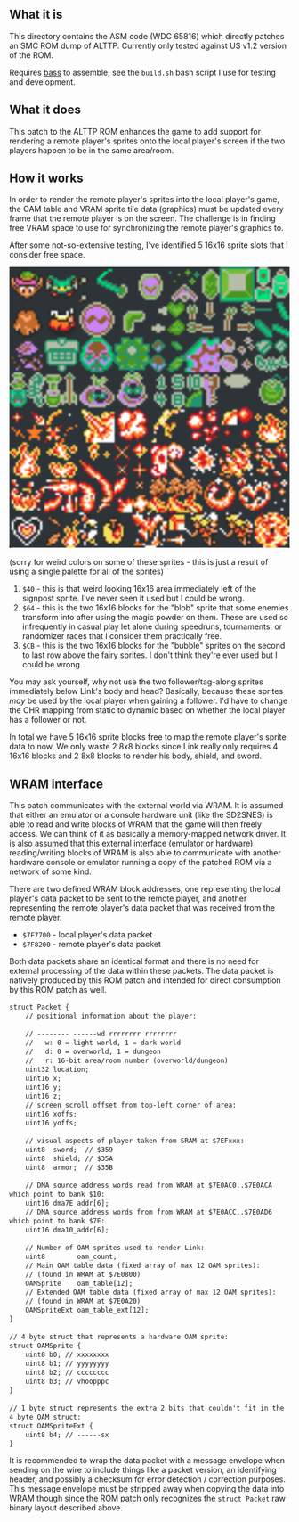 What it is
---

This directory contains the ASM code (WDC 65816) which directly patches an SMC ROM dump of ALTTP.
Currently only tested against US v1.2 version of the ROM.

Requires [bass](https://code.byuu.org/bass) to assemble, see the `build.sh` bash script I use for
testing and development.

What it does
---

This patch to the ALTTP ROM enhances the game to add support for rendering a remote player's sprites
onto the local player's screen if the two players happen to be in the same area/room.

How it works
---

In order to render the remote player's sprites into the local player's game, the OAM table and VRAM
sprite tile data (graphics) must be updated every frame that the remote player is on the screen.
The challenge is in finding free VRAM space to use for synchronizing the remote player's graphics to.

After some not-so-extensive testing, I've identified 5 16x16 sprite slots that I consider free space.

![Sprite VRAM](vram.png)

(sorry for weird colors on some of these sprites - this is just a result of using a single palette for
all of the sprites)

1. `$40` - this is that weird looking 16x16 area immediately left of the signpost sprite. I've never
seen it used but I could be wrong.
1. `$64` - this is the two 16x16 blocks for the "blob" sprite that some enemies transform into after
using the magic powder on them. These are used so infrequently in casual play let alone during speedruns,
tournaments, or randomizer races that I consider them practically free.
1. `$CB` - this is the two 16x16 blocks for the "bubble" sprites on the second to last row above the
fairy sprites. I don't think they're ever used but I could be wrong.

You may ask yourself, why not use the two follower/tag-along sprites immediately below Link's body and
head? Basically, because these sprites *may* be used by the local player when gaining a follower. I'd
have to change the CHR mapping from static to dynamic based on whether the local player has a follower
or not.

In total we have 5 16x16 sprite blocks free to map the remote player's sprite data to now. We only
waste 2 8x8 blocks since Link really only requires 4 16x16 blocks and 2 8x8 blocks to render his
body, shield, and sword.

WRAM interface
---

This patch communicates with the external world via WRAM. It is assumed that either an emulator or a
console hardware unit (like the SD2SNES) is able to read and write blocks of WRAM that the game will
then freely access. We can think of it as basically a memory-mapped network driver. It is also
assumed that this external interface (emulator or hardware) reading/writing blocks of WRAM is also
able to communicate with another hardware console or emulator running a copy of the patched ROM via
a network of some kind.

There are two defined WRAM block addresses, one representing the local player's data packet to be
sent to the remote player, and another representing the remote player's data packet that was received
from the remote player.

* `$7F7700` - local player's data packet
* `$7F8200` - remote player's data packet

Both data packets share an identical format and there is no need for external processing of the data
within these packets. The data packet is natively produced by this ROM patch and intended for direct
consumption by this ROM patch as well.

    struct Packet {
        // positional information about the player:

        // -------- ------wd rrrrrrrr rrrrrrrr
        //   w: 0 = light world, 1 = dark world
        //   d: 0 = overworld, 1 = dungeon
        //   r: 16-bit area/room number (overworld/dungeon)
        uint32 location;
        uint16 x;
        uint16 y;
        uint16 z;
        // screen scroll offset from top-left corner of area:
        uint16 xoffs;
        uint16 yoffs;

        // visual aspects of player taken from SRAM at $7EFxxx:
        uint8  sword;  // $359
        uint8  shield; // $35A
        uint8  armor;  // $35B

        // DMA source address words read from WRAM at $7E0AC0..$7E0ACA which point to bank $10:
        uint16 dma7E_addr[6];
        // DMA source address words from from WRAM at $7E0ACC..$7E0AD6 which point to bank $7E:
        uint16 dma10_addr[6];

        // Number of OAM sprites used to render Link:
        uint8        oam_count;
        // Main OAM table data (fixed array of max 12 OAM sprites):
        // (found in WRAM at $7E0800)
        OAMSprite    oam_table[12];
        // Extended OAM table data (fixed array of max 12 OAM sprites):
        // (found in WRAM at $7E0A20)
        OAMSpriteExt oam_table_ext[12];
    }

    // 4 byte struct that represents a hardware OAM sprite:
    struct OAMSprite {
        uint8 b0; // xxxxxxxx
        uint8 b1; // yyyyyyyy
        uint8 b2; // cccccccc
        uint8 b3; // vhoopppc
    }

    // 1 byte struct represents the extra 2 bits that couldn't fit in the 4 byte OAM struct:
    struct OAMSpriteExt {
        uint8 b4; // ------sx
    }

It is recommended to wrap the data packet with a message envelope when sending on the wire to
include things like a packet version, an identifying header, and possibly a checksum for error
detection / correction purposes. This message envelope must be stripped away when copying the
data into WRAM though since the ROM patch only recognizes the `struct Packet` raw binary layout
described above.
